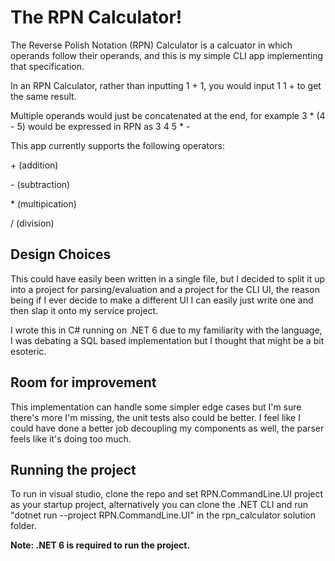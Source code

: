 # The RPN Calculator!
The Reverse Polish Notation (RPN) Calculator is a calcuator in which operands follow their operands, and this is my simple CLI app implementing that specification.

In an RPN Calculator, rather than inputting 1 + 1, you would input 1 1 + to get the same result.

Multiple operands would just be concatenated at the end, for example 3 * (4 - 5) would be expressed in RPN as 3 4 5 * - 

This app currently supports the following operators:

\+ (addition)

\- (subtraction)

\* (multipication)

\/ (division)

## Design Choices
This could have easily been written in a single file, but I decided to split it up into a project for parsing/evaluation and a project for the CLI UI, the reason being if I ever decide to make a different UI I can easily just write one and then slap it onto my service project.

I wrote this in C# running on .NET 6 due to my familiarity with the language, I was debating a SQL based implementation but I thought that might be a bit esoteric.

## Room for improvement
This implementation can handle some simpler edge cases but I'm sure there's more I'm missing, the unit tests also could be better. I feel like I could have done a better job decoupling my components as well, the parser feels like it's doing too much.

## Running the project
To run in visual studio, clone the repo and set RPN.CommandLine.UI project as your startup project, alternatively you can clone the .NET CLI and run "dotnet run --project RPN.CommandLine.UI" in the rpn_calculator solution folder. 

**Note: .NET 6 is required to run the project.**
